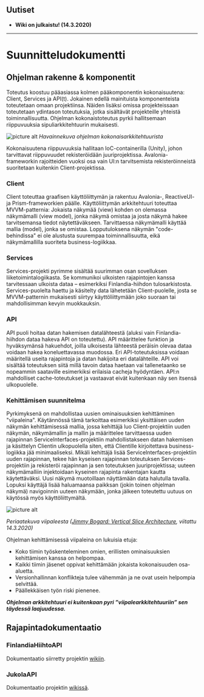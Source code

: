 ## Uutiset ##
* **Wiki on julkaistu! (14.3.2020)**

---

# Suunnitteludokumentti #

## Ohjelman rakenne & komponentit ##
Toteutus koostuu pääasiassa kolmen pääkomponentin kokonaisuutena: Client, Services ja API(t). Jokainen edellä mainituista komponenteista toteutetaan omaan projektiinsa. Näiden lisäksi omissa projekteissaan toteutetaan ydintason toteutuksia, jotka sisältävät projekteille yhteistä toiminnallisuutta. Ohjelman kokonaistoteutus pyrkii hallitsemaan riippuvuuksia sipuliarkkitehtuurin mukaisesti.


![picture alt](https://i.imgur.com/bnjs88p.png)
*Havainnekuva ohjelman kokonaisarkkitehtuurista*


Kokonaisuutena riippuvuuksia hallitaan IoC-containerilla (Unity), johon tarvittavat riippuvuudet rekisteröidään juuriprojektissa. Avalonia-frameworkin rajoitteiden vuoksi osa vain UI:n tarvitsemista rekisteröinneistä suoritetaan kuitenkin Client-projektissa.

### Client ###
Client toteuttaa graafisen käyttöliittymän ja rakentuu Avalonia-, ReactiveUI- ja Prism-frameworkien päälle. Käyttöliittymän arkkitehtuuri toteuttaa MVVM-patternia: Jokaista näkymää (view) kohden on olemassa näkymämalli (view model), jonka näkymä omistaa ja josta näkymä hakee tarvitsemansa tiedot näytettäväkseen. Tarvittaessa näkymämalli käyttää mallia (model), jonka se omistaa. Lopputuloksena näkymän "code-behindissa" ei ole alustusta suurempaa toiminnallisuutta, eikä näkymämallilla suoriteta business-logiikkaa.

### Services ###
Services-projekti pyrimme sisältää suurimman osan sovelluksen liiketoimintalogiikasta. Se kommunikoi ulkoisten rajapintojen kanssa tarvitessaan ulkoista dataa – esimerkiksi Finlandia-hiihdon tulosarkistosta. Services-puolelta haettu ja käsitelty data lähetetään Client-puolelle, josta se MVVM-patternin mukaisesti siirtyy käyttöliittymään joko suoraan tai mahdollisimman kevyin muokkauksin.

### API ###
API puoli hoitaa datan hakemisen datalähteestä (aluksi vain Finlandia-hiihdon dataa hakeva API on toteutettu). API määrittelee funktion ja hyväksymänsä hakuehdot, joilla ulkoisesta lähteestä peräisin olevaa dataa voidaan hakea koneluettavassa muodossa. Eri API-toteutuksissa voidaan määritellä useita rajapintoja ja datan hakijoita eri datalähteille. API voi sisältää toteutuksen siitä millä tavoin dataa haetaan vai tallenetaanko se nopeammin saataville esimerkiksi erilaisia cacheja hyödyntäen. API:n mahdolliset cache-toteutukset ja vastaavat eivät kuitenkaan näy sen itsensä ulkopuolelle.

### Kehittämisen suunnitelma ###
Pyrkimyksenä on mahdollistaa uusien ominaisuuksien kehittäminen "viipaleina". Käytännössä tämä tarkoittaa esimerkiksi yksittäisen uuden näkymän kehittämisessä mallia, jossa kehittäjä luo Client-projektiin uuden näkymän, näkymämallin ja mallin ja määrittelee tarvittaessa uuden rajapinnan ServiceInterfaces-projektiin mahdollistakseen datan hakemisen ja käsittelyn Clientin ulkopuolella siten, että Clientille kirjoitettava business-logiikka jää minimaaliseksi. Mikäli kehittäjä lisää ServiceInterfaces-projektiin uuden rajapinnan, tekee hän kyseisen rajapinnan toteutuksen Services-projektiin ja rekisteröi rajapinnan ja sen toteutuksen juuriprojektissa; uuteen näkymämalliin injektoidaan kyseinen rajapinta rakentajan kautta käytettäväksi. Uusi näkymä muotoillaan näyttämään data halutulla tavalla. Lopuksi käyttäjä lisää haluamaansa paikksan (jokin toinen ohjelman näkymä) navigoinnin uuteen näkymään, jonka jälkeen toteutettu uutuus on käytössä myös käyttöliittymältä.


![picture alt](https://jimmybogardsblog.blob.core.windows.net/jimmybogardsblog/3/2018/Picture0030.png)

*Periaatekuva viipaleesta ([Jimmy Bogard: Vertical Slice Architecture](https://jimmybogard.com/vertical-slice-architecture/), viitattu 14.3.2020)*


Ohjelman kehittämisessä viipaleina on lukuisia etuja:

* Koko tiimin työskenteleminen omien, erillisten ominaisuuksien kehittämisen kanssa on helpompaa.
* Kaikki tiimin jäsenet oppivat kehittämään jokaista kokonaisuuden osa-aluetta.
* Versionhallinnan konflikteja tulee vähemmän ja ne ovat usein helpompia selvittää.
* Päällekkäisen työn riski pienenee.

***Ohjelman arkkitehtuuri ei kuitenkaan pyri ”viipalearkkitehtuuriin” sen täydessä laajuudessa.***

## Rajapintadokumentaatio ##

### FinlandiaHiihtoAPI ###
Dokumentaatio siirretty projektin [wikiin](../../wikis/Rajapinnat/FinlandiaHiihtoAPI).

### JukolaAPI ###
Dokumentaatio projektin [wikissä](../../wikis/Rajapinnat/JukolaAPI).